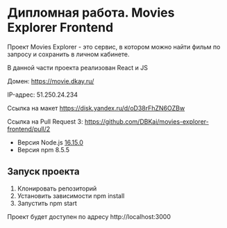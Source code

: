 # Дипломная работа. Movies Explorer Frontend

Проект Movies Explorer - это сервис, в котором можно найти фильм по запросу и сохранить в личном кабинете. 

В данной части проекта реализован React и JS

Домен: https://movie.dkay.ru/

IP-адрес: 51.250.24.234

Ссылка на макет https://disk.yandex.ru/d/oD38rFhZN6OZBw

Ссылка на Pull Request 3: https://github.com/DBKai/movies-explorer-frontend/pull/2

- Версия Node.js [16.15.0](https://nodejs.org/download/release/v16.15.0/)
- Версия npm 8.5.5
## Запуск проекта
1. Клонировать репозиторий
2. Установить зависимости npm install
3. Запустить npm start

Проект будет доступен по адресу http://localhost:3000